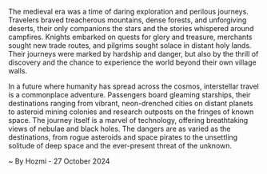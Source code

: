 
The medieval era was a time of daring exploration and perilous journeys. Travelers braved treacherous mountains, dense forests, and unforgiving deserts, their only companions the stars and the stories whispered around campfires. Knights embarked on quests for glory and treasure, merchants sought new trade routes, and pilgrims sought solace in distant holy lands. Their journeys were marked by hardship and danger, but also by the thrill of discovery and the chance to experience the world beyond their own village walls.

In a future where humanity has spread across the cosmos, interstellar travel is a commonplace adventure. Passengers board gleaming starships, their destinations ranging from vibrant, neon-drenched cities on distant planets to asteroid mining colonies and research outposts on the fringes of known space. The journey itself is a marvel of technology, offering breathtaking views of nebulae and black holes. The dangers are as varied as the destinations, from rogue asteroids and space pirates to the unsettling solitude of deep space and the ever-present threat of the unknown. 

~ By Hozmi - 27 October 2024
